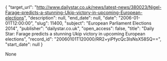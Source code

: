 {
  "target_url": "http://www.dailystar.co.uk/news/latest-news/380023/Nigel-Farage-predicts-a-stunning-Ukip-victory-in-upcoming-European-elections", 
  "description": null, 
  "end_date": null, 
  "date": "2006-01-01T12:00:00", 
  "slug": 11400, 
  "subject": "European Parliament Elections 2014", 
  "publisher": "dailystar.co.uk", 
  "open_access": false, 
  "title": "Daily Star: Farage predicts a stunning Ukip victory in upcoming European elections", 
  "record_id": "20060101T120000/RR2+yiPfycQc3IsNsX58SQ==", 
  "start_date": null
}

None